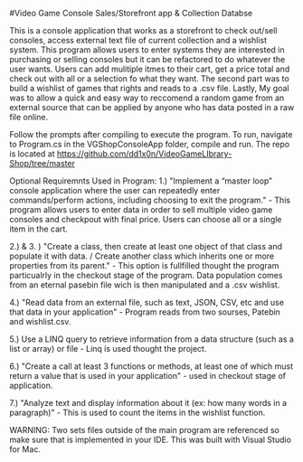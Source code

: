 #Video Game Console Sales/Storefront app & Collection Databse

This is a console application that works as a storefront to check out/sell consoles, access external text file of current collection and a wishlist system. This program allows users to enter systems they are interested in purchasing or selling consoles but it can be refactored to do whatever the user wants. Users can add mulitiple itmes to their cart, get a price total and check out with all or a selection fo what they want. The second part was to build a wishlist of games that rights and reads to a .csv file. Lastly, My goal was to allow a quick and easy way to reccomend a random game from an external source that can be applied by anyone who has data posted in a raw file online. 

Follow the prompts after compiling to execute the program. To run, navigate to Program.cs in the VGShopConsoleApp folder, compile and run. The repo is located at https://github.com/dd1x0n/VideoGameLIbrary-Shop/tree/master 

Optional Requiremnts Used in Program:
1.) "Implement a “master loop” console application where the user can repeatedly enter commands/perform actions, including choosing to exit the program." - This program allows users to enter data in order to sell multiple video game consoles and checkpout with final price. Users can choose all or a single item in the cart. 

2.) & 3. ) "Create a class, then create at least one object of that class and populate it with data. / Create another class which inherits one or more properties from its parent." - This option is fullfilled thought the program particualrly in the checkout stage of the program. Data population comes from an eternal pasebin file wich is then manipulated and a .csv wishlist. 

4.) "Read data from an external file, such as text, JSON, CSV, etc and use that data in your
application" -  Program reads from two sourses, Patebin and wishlist.csv. 

5.) Use a LINQ query to retrieve information from a data structure (such as a list or array) or file - Linq is used thought the project. 

6.) "Create a call at least 3 functions or methods, at least one of which must return a value that is used in your application" - used in checkout stage of application.

7.) "Analyze text and display information about it (ex: how many words in a paragraph)" - This is used to count the items in the wishlist function. 

WARNING: Two sets files outside of the main program are referenced so make sure that is implemented in your IDE. This was built with Visual Studio for Mac.

